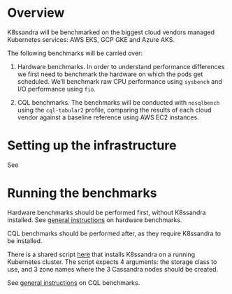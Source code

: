 # Overview

K8ssandra will be benchmarked on the biggest cloud vendors managed Kubernetes services: AWS EKS, GCP
GKE and Azure AKS.

The following benchmarks will be carried over:

1. Hardware benchmarks. In order to understand performance differences we first need to benchmark
the hardware on which the pods get scheduled. We’ll benchmark raw CPU performance using `sysbench`
and I/O performance using `fio`.
   
2. CQL benchmarks. The benchmarks will be conducted with `nosqlbench` using the `cql-tabular2`
profile, comparing the results of each cloud vendor against a baseline reference using AWS EC2
instances.

# Setting up the infrastructure

See
# Running the benchmarks

Hardware benchmarks should be performed first, without K8ssandra installed. See [general
instructions](benchmarks/hardware) on hardware benchmarks.

CQL benchmarks should be performed after, as they require K8ssandra to be installed. 

There is a shared script [here](./infra/shared/install-k8ssandra.sh) that installs K8ssandra on a
running Kubernetes cluster. The script expects 4 arguments: the storage class to use, and 3 zone
names where the 3 Cassandra nodes should be created.

See [general instructions](benchmarks/cql) on CQL benchmarks.
